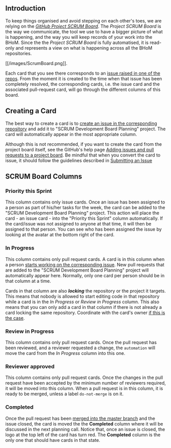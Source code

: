 ## Introduction

To keep things organised and avoid stepping on each other's toes, we are relying on the [_GitHub Project SCRUM Board_](https://github.com/orgs/BHoM/projects/3). The _Project SCRUM Board_ is the way we communicate, the tool we use to have a bigger picture of what is happening, and the way you will keep records of your work into the BHoM.
Since the the _Project SCRUM Board_ is fully automatised, it is read-only and represents a view on what is happening across all the BHoM repositories.

[[/images/ScrumBoard.png]].

Each card that you see there corresponds to an [issue raised in one of the repos](Submitting-an-Issue). From the moment it is created to the time when that issue has been completely resolved, the corresponding cards, i.e. the issue card and the associated pull-request card, will go through the different columns of this board. 

## Creating a Card
The best way to create a card is to [create an issue in the corresponding repository](Submitting-an-Issue) and add it to "SCRUM Development Board Planning" project. The card will automatically appear in the most appropriate column.

Although this is not recommended, if you want to create the card from the project board itself, see the GitHub's help page [Adding issues and pull requests to a project board](https://help.github.com/en/articles/adding-issues-and-pull-requests-to-a-project-board). Be mindful that when you convert the card to issue, it should follow the guidelines described in [Submitting an Issue](Submitting-an-Issue)

## SCRUM Board Columns

### Priority this Sprint 

This column contains only issue cards. Once an issue has been assigned to a person as part of his/her tasks for the week, the card can be added to the "SCRUM Development Board Planning" project. This action will place the card - an issue card - into the "Priority this Sprint" column automatically. If the card/issue was not assigned to anyone at that time, it will then be assigned to that person. You can see who has been assigned the issue by looking at the avatar at the bottom right of the card.

### In Progress 

This column contains only pull request cards. A card is in this column when a person [starts working on the corresponding issue](Resolving-an-Issue). New pull requests that are added to the "SCRUM Development Board Planning" project will automatically appear here. Normally, only one card per person should be in that column at a time.
<!-- The difference between Draft prs and usual prs is discussed in Resolving and Issue --->

Cards in that column are also _**locking**_ the repository or the project it targets. This means that nobody is allowed to start editing code in that repository while a card is in the _In Progress_ or _Review in Progress_ column. This also means that you can only add a card in that column if there is not already a card locking the same repository. Coordinate with the card's owner [if this is the case](Working-Together-%E2%80%90-Avoiding-Clashes).

### Review in Progress

This column contains only pull request cards. Once the pull request has been reviewed, and a reviewer requested a change, the `automation` will move the card from the _In Progress_ column into this one.

### Reviewer approved

This column contains only pull request cards. Once the changes in the pull request have been accepted by the minimum number of reviewers required, it will be moved into this column. When a pull request is in this column, it is ready to be merged, unless a label `do-not-merge` is on it.

### Completed

Once the pull request has been [merged into the master branch](Resolving-an-Issue#review-process) and the issue closed, the card is moved the the **Completed** column where it will be discussed in the next planning call. Notice that, once an issue is closed, the logo at the top left of the card has turn red. The **Completed** column is the only one that should have cards in that state.